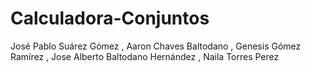 # Calculadora-Conjuntos
José Pablo Suárez Gómez , Aaron Chaves Baltodano , Genesis Gómez Ramírez , Jose Alberto Baltodano Hernández , Naila Torres Perez
